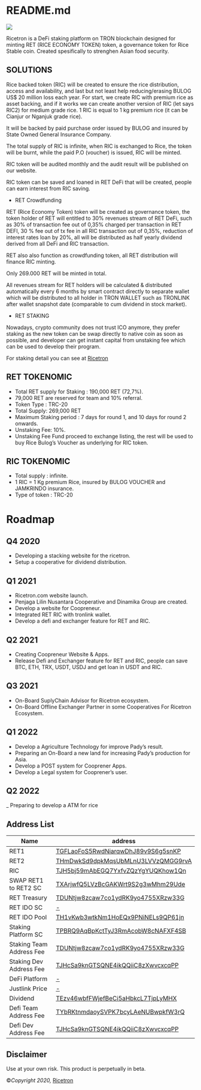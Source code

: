 
# README.md

![](https://ricetron.com/assets/images/left-image.png)

Ricetron is a DeFi staking platform on TRON blockchain designed for minting RET (RICE ECONOMY TOKEN) token, a governance token for Rice Stable coin. Created spesifically to strenghen Asian food security.

## SOLUTIONS

Rice backed token (RIC) will be created to ensure the rice distribution, access and availability, and last but not least help reducing/erasing BULOG US$ 20 million loss each year. For start, we create RIC with premium rice as asset backing, and if it works we can create another version of RIC (let says RIC2) for medium grade rice.
1 RIC is equal to 1 kg premium rice (it can be Cianjur or Nganjuk grade rice). 

It will be backed by paid purchase order issued by BULOG and insured by State Owned General Insurance Company.

The total supply of RIC is infinite, when RIC is exchanged to Rice, the token will be burnt, while the paid P.O (voucher) is issued, RIC will be minted.

RIC token will be audited monthly and the audit result will be published on our website.

RIC token can be saved and loaned in RET DeFi that will be created, people can earn interest from RIC saving. 


- RET Crowdfunding

RET (Rice Economy Token) token will be created as governance token, the token holder of RET will entitled to 30% revenues stream of RET DeFi, such as 30% of transaction fee out of 0,35% charged per transaction in RET DEFI, 30 % fee out of tx fee in all RIC transaction out of 0,35%, reduction of interest rates loan by 20%, all will be distributed as half yearly dividend derived from all DeFi and RIC transaction.

RET also also function as crowdfunding token, all RET distribution will finance RIC minting.

Only 269.000 RET will be minted in total.

All revenues stream for RET holders will be calculated & distributed automatically every 6 months by smart contract directly to separate wallet which will be distributed to all holder in TRON WALLET such as TRONLINK after wallet snapshot date (comparable to cum dividend in stock market).

- RET STAKING

Nowadays, crypto community does not trust ICO anymore, they prefer staking as the new token can be swap directly to native coin as soon as possible, and developer can get instant capital from unstaking fee which can be used to develop their program. 

For staking detail you can see at [Ricetron](https://ricetron.com)


## RET TOKENOMIC

- Total RET supply for Staking : 190,000 RET (72,7%).
- 79,000 RET are reserved for team and 10% referral.
- Token Type : TRC-20
- Total Supply: 269,000 RET
- Maximum Staking period : 7 days for round 1, and 10 days for round 2 onwards.
- Unstaking Fee: 10%.
- Unstaking Fee Fund proceed to exchange listing, the rest will be used to buy Rice Bulog’s Voucher as underlying for RIC token.  

## RIC TOKENOMIC

- Total supply : infinite.
- 1 RIC = 1 Kg premium Rice, insured by BULOG VOUCHER and JAMKRINDO insurance.
- Type of token : TRC-20


# Roadmap

## Q4 2020

-	Developing a stacking website for the ricetron.
-	Setup a cooperative for dividend distribution.

## Q1 2021

- Ricetron.com website launch.
- Penjaga Lilin Nusantara Cooperative and Dinamika Group are created.
- Develop a website for Coopreneur.
- Integrated RET RIC with tronlink wallet.
- Develop a defi and exchanger feature for RET and RIC.

## Q2 2021

- Creating Coopreneur Website & Apps.
- Release Defi and Exchanger feature for RET and RIC, people can save BTC, ETH, TRX, USDT, USDJ and get loan in USDT and RIC.


## Q3 2021

- On-Board SuplyChain Advisor for Ricetron ecosystem.
- On-Board Offline Exchanger Partner in some Cooperatives For Ricetron Ecosystem.

## Q1 2022

- Develop a Agriculture Technology for improve Pady’s result.
- Preparing an On-Board a new land for increasing Pady’s production for Asia.
- Develop a POST system for Cooprener Apps.
- Develop a Legal system for Cooprener’s user.

## Q2 2022

_	Preparing to  develop a ATM for rice





## Address List


Name  | address
------------- | -------------
RET1  | [TGFLaoFoS5RwdNiarqwDhJ89v9S6g5snKP](https://tronscan.org/#/token20/TGFLaoFoS5RwdNiarqwDhJ89v9S6g5snKP)
RET2  | [THmDwkSd9dpkMqsUbMLnU3LVVzQMGG9rvA](https://tronscan.org/#/token20/THmDwkSd9dpkMqsUbMLnU3LVVzQMGG9rvA)
RIC  | [TJH5bj59mAbEGQ7YxfvZQzYgYUQKhow1Qn](https://tronscan.org/#/contract/TJH5bj59mAbEGQ7YxfvZQzYgYUQKhow1Qn) 
SWAP RET1 to RET2 SC | [TXArjwfQ5LVzBcGAKWrt9S2g3wMhm29Ude](https://tronscan.org/#/contract/TXArjwfQ5LVzBcGAKWrt9S2g3wMhm29Ude/code)
RET Treasury  | [TDUNtjw8zcaw7co1ydRK9yo4755XRzw33G](https://tronscan.org/#/address/TDUNtjw8zcaw7co1ydRK9yo4755XRzw33G) 
RET IDO SC | [-](https://tronscan.org/#/address/TEzv46wbfFWjefBeCi5aHbkcL7TjpLyMHX) 
RET IDO Pool | [TH1vKwb3wtkNm1HoEQx9PNiNELs9QP61jn](https://tronscan.org/#/address/TH1vKwb3wtkNm1HoEQx9PNiNELs9QP61jn) 
Staking Platform SC | [TPBRQ9AqBpKctTyJ3RmAcobW8cNAFXF4SB](https://tronscan.org/#/contract/TPBRQ9AqBpKctTyJ3RmAcobW8cNAFXF4SB/code)
Staking Team Address Fee | [TDUNtjw8zcaw7co1ydRK9yo4755XRzw33G](https://tronscan.org/#/address/TDUNtjw8zcaw7co1ydRK9yo4755XRzw33G)
Staking Dev Address Fee | [TJHcSa9knGTSQNE4ikQQiiC8zXwvcxcqPP](https://tronscan.org/#/address/TJHcSa9knGTSQNE4ikQQiiC8zXwvcxcqPP)
DeFi Platform  | [-](#)
Justlink Price | [-](#) 
Dividend  | [TEzv46wbfFWjefBeCi5aHbkcL7TjpLyMHX](https://tronscan.org/#/address/TEzv46wbfFWjefBeCi5aHbkcL7TjpLyMHX) 
Defi Team Address Fee | [TYbRKtnmdaoySVPK7bcyLAeNUBwpkfW3rQ](https://tronscan.org/#/address/TYbRKtnmdaoySVPK7bcyLAeNUBwpkfW3rQ)
Defi Dev Address Fee | [TJHcSa9knGTSQNE4ikQQiiC8zXwvcxcqPP](https://tronscan.org/#/address/TJHcSa9knGTSQNE4ikQQiiC8zXwvcxcqPP)



## Disclaimer

Use at your own risk. This product is perpetually in beta.

©*Copyright 2020,*  [Ricetron](https://ricetron.com)
